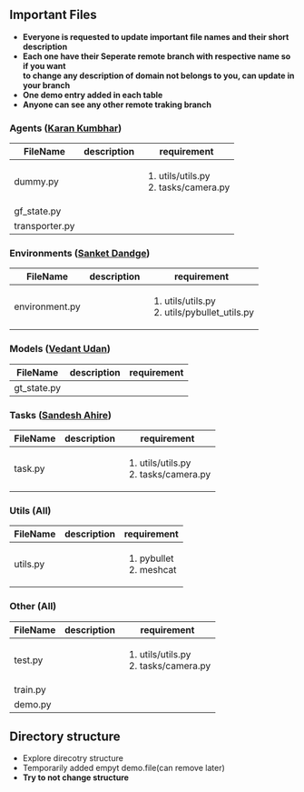 ## Important Files

- **Everyone is requested to update important file names and their short description**
- **Each one have their Seperate remote branch with respective name so if you want <br>to change any description of domain not belongs to you, can update in your branch**
- **One demo entry added in each table**
- **Anyone can see any other remote traking branch**

### Agents ([Karan Kumbhar](https://github.com/karankumbhar47))

| FileName       | description | requirement                                              |
| -------------- | ----------- | -------------------------------------------------------- |
| dummy.py       |             | <ol><li>utils/utils.py</li><li>tasks/camera.py</li></ol> |
| gf_state.py    |             |                                                          |
| transporter.py |             |                                                          |

### Environments ([Sanket Dandge](https://github.com/Sanket-Dandge))

| FileName       | description | requirement                                              |
| -------------- | ----------- | -------------------------------------------------------- |
| environment.py |             | <ol><li>utils/utils.py</li><li>utils/pybullet_utils.py</li></ol> |

### Models ([Vedant Udan](https://github.com/Vedant-Udan))

| FileName    | description | requirement                                              |
| ----------- | ----------- | -------------------------------------------------------- |
| gt_state.py |             | |

### Tasks ([Sandesh Ahire](https://github.com/SandeshAhire))

| FileName | description | requirement                                              |
| -------- | ----------- | -------------------------------------------------------- |
| task.py  |             | <ol><li>utils/utils.py</li><li>tasks/camera.py</li></ol> |

### Utils (All)

| FileName | description | requirement                                              |
| -------- | ----------- | -------------------------------------------------------- |
| utils.py |             | <ol><li>pybullet</li><li>meshcat</li></ol> |

### Other (All)

| FileName | description | requirement                                              |
| -------- | ----------- | -------------------------------------------------------- |
| test.py  |             | <ol><li>utils/utils.py</li><li>tasks/camera.py</li></ol> |
| train.py |             |                                                          |
| demo.py  |             |                                                          |

## Directory structure

- Explore direcotry structure
- Temporarily added empyt demo.file(can remove later)
- **Try to not change structure**
